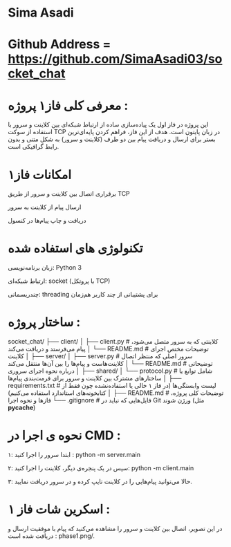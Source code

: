 # Sima Asadi
# Github Address = https://github.com/SimaAsadi03/socket_chat


# معرفی کلی فاز۱ پروژه : 
این پروژه در فاز اول یک پیاده‌سازی ساده از ارتباط شبکه‌ای بین کلاینت و سرور با استفاده از سوکت TCP در زبان پایتون است.
هدف از این فاز، فراهم کردن پایه‌ای‌ترین بستر برای ارسال و دریافت پیام بین دو طرف (کلاینت و سرور) به شکل متنی و بدون رابط گرافیکی است.

# امکانات فاز۱
برقراری اتصال بین کلاینت و سرور از طریق TCP

ارسال پیام از کلاینت به سرور

دریافت و چاپ پیام‌ها در کنسول


# تکنولوژی های استفاده شده 

زبان برنامه‌نویسی: Python 3

ارتباط شبکه‌ای: socket (با پروتکل TCP)

چندریسمانی: threading برای پشتیبانی از چند کاربر هم‌زمان

# ساختار پروژه :
socket_chat/
├── client/
│   ├── client.py              # کلاینتی که به سرور متصل می‌شود، پیام می‌فرستد و دریافت می‌کند
│   └── README.md              # توضیحات مختص اجرای کلاینت
│
├── server/
│   ├── server.py              # سرور اصلی که منتظر اتصال کلاینت‌هاست و پیام‌ها را بین آن‌ها منتقل می‌کند
│   └── README.md              # توضیحاتی درباره نحوه اجرای سروری
│
├── shared/
│   └── protocol.py            #  شامل توابع یا ساختارهای مشترک بین کلاینت و سرور برای فرمت‌بندی پیام‌ها
│
├── requirements.txt           # لیست وابستگی‌ها (در فاز ۱ خالی یا استفاده‌نشده چون فقط از کتابخونه‌های استاندارد استفاده می‌کنیم)
│
├── README.md                  # توضیحات کلی پروژه، فازها و نحوه اجرا
└── .gitignore                 # فایل‌هایی که نباید در Git ورژن شوند (مثل __pycache__)


# نحوه ی اجرا در CMD :

۱: ابتدا سرور را اجرا کنید :    python -m server.main

۲: سپس در یک پنجره‌ی دیگر، کلاینت را اجرا کنید:  python -m client.main

۳: حالا می‌توانید پیام‌هایی را در کلاینت تایپ کرده و در سرور دریافت نمایید.

# اسکرین شات فاز ۱ :

در این تصویر، اتصال بین کلاینت و سرور را مشاهده می‌کنید که پیام با موفقیت ارسال و دریافت شده است : phase1.png/.






